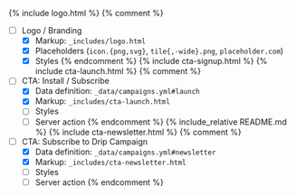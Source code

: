 {% include logo.html %}
{% comment %}
- [ ] Logo / Branding
  - [x] Markup: `_includes/logo.html`
  - [x] Placeholders (`icon.{png,svg}`, `tile{,-wide}.png`, `placeholder.com`)
  - [x] Styles
{% endcomment %}
{% include cta-signup.html %}
{% include cta-launch.html %}
{% comment %}
- [ ] CTA: Install / Subscribe
  - [x] Data definition: `_data/campaigns.yml#launch`
  - [x] Markup: `_includes/cta-launch.html`
  - [ ] Styles
  - [ ] Server action
{% endcomment %}
{% include_relative README.md %}
{% include cta-newsletter.html %}
{% comment %}
- [ ] CTA: Subscribe to Drip Campaign
  - [x] Data definition: `_data/campaigns.yml#newsletter`
  - [x] Markup: `_includes/cta-newsletter.html`
  - [ ] Styles
  - [ ] Server action
{% endcomment %}
